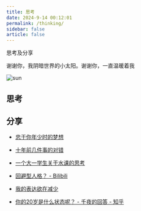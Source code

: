 ```yaml
---
title: 思考
date: 2024-9-14 00:12:01
permalink: /thinking/
sidebar: false
article: false
---
```


思考及分享

谢谢你，我阴暗世界的小太阳。谢谢你，一直温暖着我

![sun](https://the0n3.top/medias/zz-meme/sun.jpg)

## 思考



## 分享

- [忠于你年少时的梦想](https://happypeter.github.io/be-true-to-your-dream.html)

- [十年前几件事的对错](https://happypeter.github.io/right-or-wrong.html)

- [一个大一学生关于水课的思考](https://www.bilibili.com/video/BV1W7SoYaEeH/)

- [回避型人格？ - Bilibili](https://www.bilibili.com/video/BV1wQ4y1R7Jr/)

- [我的表达欲在减少](https://zu1k.com/posts/thinking/low-desire-of-expression/)

- [你的20岁是什么状态呢？ - 千夜的回答 - 知乎](https://www.zhihu.com/question/382029543/answer/2905680892)